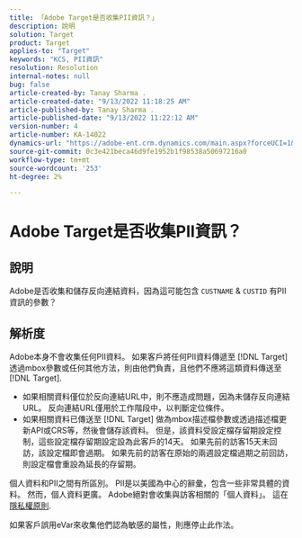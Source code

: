 ```yaml
---
title: 「Adobe Target是否收集PII資訊？」
description: 說明
solution: Target
product: Target
applies-to: "Target"
keywords: "KCS, PII資訊"
resolution: Resolution
internal-notes: null
bug: false
article-created-by: Tanay Sharma .
article-created-date: "9/13/2022 11:18:25 AM"
article-published-by: Tanay Sharma .
article-published-date: "9/13/2022 11:22:12 AM"
version-number: 4
article-number: KA-14022
dynamics-url: "https://adobe-ent.crm.dynamics.com/main.aspx?forceUCI=1&pagetype=entityrecord&etn=knowledgearticle&id=a535a7c3-5533-ed11-9db1-002248086735"
source-git-commit: 0c3e421beca46d9fe1952b1f98538a50697216a0
workflow-type: tm+mt
source-wordcount: '253'
ht-degree: 2%

---
```


# Adobe Target是否收集PII資訊？

## 說明

Adobe是否收集和儲存反向連結資料，因為這可能包含 `CUSTNAME` &amp; `CUSTID` 有PII資訊的參數？

## 解析度




Adobe本身不會收集任何PII資料。 如果客戶將任何PII資料傳遞至 [!DNL Target] 透過mbox參數或任何其他方法，則由他們負責，且他們不應將這類資料傳送至 [!DNL Target].



- 如果相關資料僅位於反向連結URL中，則不應造成問題，因為未儲存反向連結URL。 反向連結URL僅用於工作階段中，以判斷定位條件。
- 如果相關資料已傳送至 [!DNL Target] 做為mbox描述檔參數或透過描述檔更新API或CRS等，然後會儲存該資料。 但是，該資料受設定檔存留期設定控制，這些設定檔存留期設定設為此客戶的14天。 如果先前的訪客15天未回訪，該設定檔即會過期。 如果先前的訪客在原始的兩週設定檔過期之前回訪，則設定檔會重設為延長的存留期。


個人資料和PII之間有所區別。 PII是以美國為中心的辭彙，包含一些非常具體的資料。 然而，個人資料更廣。 Adobe絕對會收集與訪客相關的「個人資料」。 這在 [隱私權原則](https://www.adobe.com/tw/privacy/marketing-cloud.html).



如果客戶誤用eVar來收集他們認為敏感的屬性，則應停止此作法。
